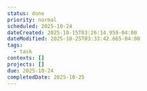 ```yaml
---
status: done
priority: normal
scheduled: 2025-10-24
dateCreated: 2025-10-15T03:26:14.959-04:00
dateModified: 2025-10-25T03:33:42.665-04:00
tags:
  - task
contexts: []
projects: []
due: 2025-10-24
completedDate: 2025-10-25
---
```


